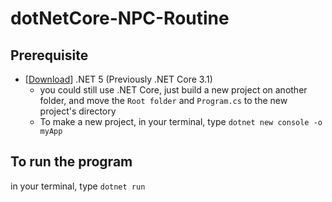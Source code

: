 # dotNetCore-NPC-Routine

## Prerequisite
- [[Download](https://dotnet.microsoft.com/learn/dotnet/hello-world-tutorial/intro)] .NET 5 (Previously .NET Core 3.1)
    - you could still use .NET Core, just build a new project on another folder, and move the `Root folder` and `Program.cs` to the new project's directory
    - To make a new project, in your terminal, type `dotnet new console -o myApp`

## To run the program
in your terminal, type `dotnet run`